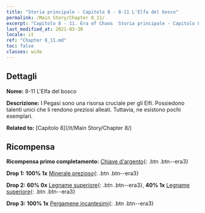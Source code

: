 ```yaml
---
title: "Storia principale - Capitolo 8 - 8-11 L'Elfa del bosco"
permalink: /Main Story/Chapter 8_11/
excerpt: "Capitolo 8 - 11. Era of Chaos  Storia principale - Capitolo 8_11. 8-11 L'Elfa del bosco"
last_modified_at: 2021-03-30
locale: it
ref: "Chapter 8_11.md"
toc: false
classes: wide
---
```


## Dettagli

 **Nome:** 8-11 L'Elfa del bosco

 **Descrizione:** I Pegasi sono una risorsa cruciale per gli Elfi. Possiedono talenti unici che li rendono preziosi alleati. Tuttavia, ne esistono pochi esemplari.

 **Related to:** [Capitolo 8](/it/Main Story/Chapter 8/)

## Ricompensa

 **Ricompensa primo completamento:** [Chiave d'argento](/it/Items/con_693/){: .btn .btn--era3}

 **Drop 1:** **100% 1x** [Minerale prezioso](/it/Items/mat_26/){: .btn .btn--era3}

 **Drop 2:** **60% 0x** [Legname superiore](/it/Items/mat_20/){: .btn .btn--era3}, **40% 1x** [Legname superiore](/it/Items/mat_20/){: .btn .btn--era3}

 **Drop 3:** **100% 1x** [Pergamene incantesimi](/it/Items/con_694/){: .btn .btn--era3}

